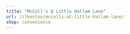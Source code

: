 ```yaml
---
title: "McColl's @ Little Hallam Lane"
url: /ilkeston/mccolls-at-little-hallam-lane/
shop: convenience
---
```

